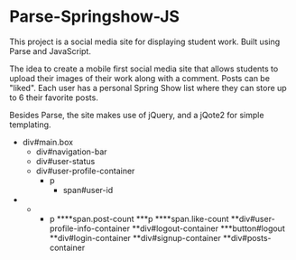# Parse-Springshow-JS

This project is a social media site for displaying student work. Built using Parse and JavaScript. 

The idea to create a mobile first social media site that allows students to upload their images of their work along 
with a comment. Posts can be "liked". Each user has a personal Spring Show list where they can store up to 6 their 
favorite posts. 

Besides Parse, the site makes use of jQuery, and a jQote2 for simple templating. 

* div#main.box
  * div#navigation-bar
  * div#user-status
  * div#user-profile-container
    * p
      * span#user-id
* * * p
****span.post-count
***p
****span.like-count
**div#user-profile-info-container
**div#logout-container
***button#logout
**div#login-container
**div#signup-container
**div#posts-container

